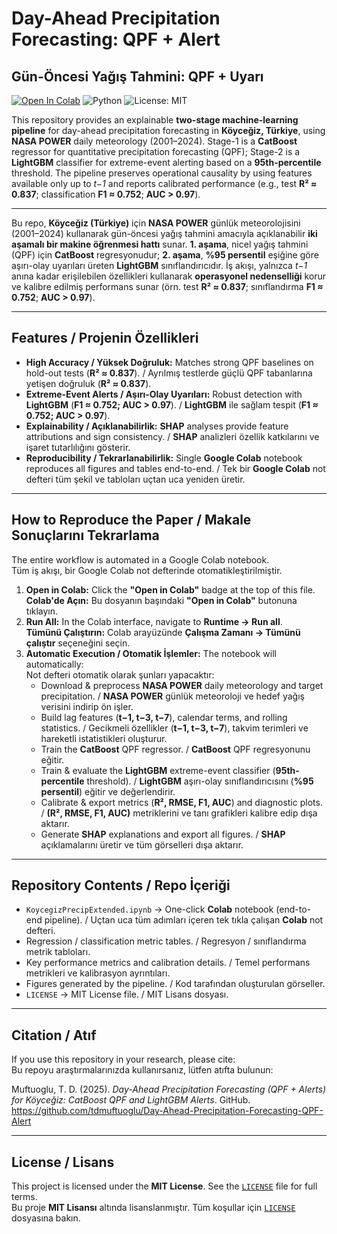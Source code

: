 # Day-Ahead Precipitation Forecasting: QPF + Alert
## Gün-Öncesi Yağış Tahmini: QPF + Uyarı

[![Open In Colab](https://colab.research.google.com/assets/colab-badge.svg)](https://colab.research.google.com/github/tdmuftuoglu/Day-Ahead-Precipitation-Forecasting-QPF-Alert/blob/main/KoycegizPrecipExtended.ipynb)
![Python](https://img.shields.io/badge/Python-3.9%2B-blue.svg)
![License: MIT](https://img.shields.io/badge/License-MIT-yellow.svg)

This repository provides an explainable **two-stage machine-learning pipeline** for day-ahead precipitation forecasting in **Köyceğiz, Türkiye**, using **NASA POWER** daily meteorology (2001–2024). Stage-1 is a **CatBoost** regressor for quantitative precipitation forecasting (QPF); Stage-2 is a **LightGBM** classifier for extreme-event alerting based on a **95th-percentile** threshold. The pipeline preserves operational causality by using features available only up to *t−1* and reports calibrated performance (e.g., test **R² ≈ 0.837**; classification **F1 ≈ 0.752**; **AUC > 0.97**).

---
Bu repo, **Köyceğiz (Türkiye)** için **NASA POWER** günlük meteorolojisini (2001–2024) kullanarak gün-öncesi yağış tahmini amacıyla açıklanabilir **iki aşamalı bir makine öğrenmesi hattı** sunar. **1. aşama**, nicel yağış tahmini (QPF) için **CatBoost** regresyonudur; **2. aşama**, **%95 persentil** eşiğine göre aşırı-olay uyarıları üreten **LightGBM** sınıflandırıcıdır. İş akışı, yalnızca *t−1* anına kadar erişilebilen özellikleri kullanarak **operasyonel nedenselliği** korur ve kalibre edilmiş performans sunar (örn. test **R² ≈ 0.837**; sınıflandırma **F1 ≈ 0.752**; **AUC > 0.97**).

---

## Features / Projenin Özellikleri

- **High Accuracy / Yüksek Doğruluk:** Matches strong QPF baselines on hold-out tests (**R² ≈ 0.837**). / Ayrılmış testlerde güçlü QPF tabanlarına yetişen doğruluk (**R² ≈ 0.837**).
- **Extreme-Event Alerts / Aşırı-Olay Uyarıları:** Robust detection with **LightGBM** (**F1 ≈ 0.752; AUC > 0.97**). / **LightGBM** ile sağlam tespit (**F1 ≈ 0.752; AUC > 0.97**).
- **Explainability / Açıklanabilirlik:** **SHAP** analyses provide feature attributions and sign consistency. / **SHAP** analizleri özellik katkılarını ve işaret tutarlılığını gösterir.
- **Reproducibility / Tekrarlanabilirlik:** Single **Google Colab** notebook reproduces all figures and tables end-to-end. / Tek bir **Google Colab** not defteri tüm şekil ve tabloları uçtan uca yeniden üretir.

---

## How to Reproduce the Paper / Makale Sonuçlarını Tekrarlama

The entire workflow is automated in a Google Colab notebook.  
Tüm iş akışı, bir Google Colab not defterinde otomatikleştirilmiştir.

1. **Open in Colab:** Click the **"Open in Colab"** badge at the top of this file.  
   **Colab'de Açın:** Bu dosyanın başındaki **"Open in Colab"** butonuna tıklayın.
2. **Run All:** In the Colab interface, navigate to **Runtime → Run all**.  
   **Tümünü Çalıştırın:** Colab arayüzünde **Çalışma Zamanı → Tümünü çalıştır** seçeneğini seçin.
3. **Automatic Execution / Otomatik İşlemler:** The notebook will automatically:  
   Not defteri otomatik olarak şunları yapacaktır:
   - Download & preprocess **NASA POWER** daily meteorology and target precipitation. / **NASA POWER** günlük meteoroloji ve hedef yağış verisini indirip ön işler.
   - Build lag features (**t−1, t−3, t−7**), calendar terms, and rolling statistics. / Gecikmeli özellikler (**t−1, t−3, t−7**), takvim terimleri ve hareketli istatistikleri oluşturur.
   - Train the **CatBoost** QPF regressor. / **CatBoost** QPF regresyonunu eğitir.
   - Train & evaluate the **LightGBM** extreme-event classifier (**95th-percentile** threshold). / **LightGBM** aşırı-olay sınıflandırıcısını (**%95 persentil**) eğitir ve değerlendirir.
   - Calibrate & export metrics (**R², RMSE, F1, AUC**) and diagnostic plots. / **(R², RMSE, F1, AUC)** metriklerini ve tanı grafikleri kalibre edip dışa aktarır.
   - Generate **SHAP** explanations and export all figures. / **SHAP** açıklamalarını üretir ve tüm görselleri dışa aktarır.

---

## Repository Contents / Repo İçeriği

- `KoycegizPrecipExtended.ipynb` → One-click **Colab** notebook (end-to-end pipeline). / Uçtan uca tüm adımları içeren tek tıkla çalışan **Colab** not defteri.
- Regression / classification metric tables. / Regresyon / sınıflandırma metrik tabloları.
- Key performance metrics and calibration details. / Temel performans metrikleri ve kalibrasyon ayrıntıları.
- Figures generated by the pipeline. / Kod tarafından oluşturulan görseller.
- `LICENSE` → MIT License file. / MIT Lisans dosyası.

---

## Citation / Atıf

If you use this repository in your research, please cite:  
Bu repoyu araştırmalarınızda kullanırsanız, lütfen atıfta bulunun:

Muftuoglu, T. D. (2025). *Day-Ahead Precipitation Forecasting (QPF + Alerts) for Köyceğiz: CatBoost QPF and LightGBM Alerts*. GitHub. https://github.com/tdmuftuoglu/Day-Ahead-Precipitation-Forecasting-QPF-Alert

---

## License / Lisans

This project is licensed under the **MIT License**. See the [`LICENSE`](LICENSE) file for full terms.  
Bu proje **MIT Lisansı** altında lisanslanmıştır. Tüm koşullar için [`LICENSE`](LICENSE) dosyasına bakın.
